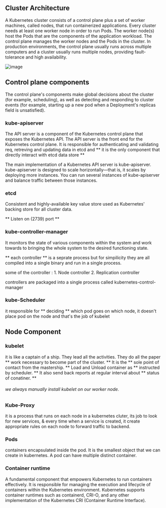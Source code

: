 ## Cluster Architecture
A Kubernetes cluster consists of a control plane plus a set of worker machines, called nodes, that run containerized applications. Every cluster needs at least one worker node in order to run Pods.
The worker node(s) host the Pods that are the components of the application workload. The control plane manages the worker nodes and the Pods in the cluster. In production environments, the control plane usually runs across multiple computers and a cluster usually runs multiple nodes, providing fault-tolerance and high availability.

![image](https://github.com/user-attachments/assets/1e864d6a-4589-492b-a388-c48ac0cec871)

## Control plane components
The control plane's components make global decisions about the cluster (for example, scheduling), as well as detecting and responding to cluster events (for example, starting up a new pod when a Deployment's replicas field is unsatisfied).

### kube-apiserver 
The API server is a component of the Kubernetes control plane that exposes the Kubernetes API. The API server is the front end for the Kubernetes control plane.
It is responsible for authenticating and validating req, retreving and updating data in etcd and ** it is the only component that directly interact with etcd data store **

The main implementation of a Kubernetes API server is kube-apiserver. kube-apiserver is designed to scale horizontally—that is, it scales by deploying more instances. You can run several instances of kube-apiserver and balance traffic between those instances.

### etcd
Consistent and highly-available key value store used as Kubernetes' backing store for all cluster data.

** Listen on (2739) port **

### kube-controller-manager
It monitors the state of various components within the system and work towards to bringing the whole system to the desired functioning state.

** each controller ** is a seprate process but for simpilicity they are all compiled into a single binary and run in a single process.

some of the controller : 1. Node controller 2. Replication controller

controllers are packaged into a single process called kubernetes-control-manager

### kube-Scheduler
it responsible for ** deciding ** which pod goes on which node, it doesn't place pod on the node and that's the job of kubelet

## Node Component

### kubelet

it is like a captain of a ship. They lead all the activities. They do all the paper ** work necessary to become part of the cluster. ** It is the ** sole point of contact from the mastership. ** Load and Unload container as ** instructed by scheduler. ** It also send back reports at regular interval about ** status of conatiner. **

###### we always manually install kubelet on our worker node.

### Kube-Proxy
it is a process that runs on each node in a kubernetes cluter, its job to look for new services, & every time when a service is created, it create appropriate rules on each node to forward traffic to backend.

### Pods
containers encapsulated inside the pod. It is the smallest object that we can create in kubernetes. A pod can have multiple distinct container.

### Container runtime
A fundamental component that empowers Kubernetes to run containers effectively. It is responsible for managing the execution and lifecycle of containers within the Kubernetes environment.
Kubernetes supports container runtimes such as containerd, CRI-O, and any other implementation of the Kubernetes CRI (Container Runtime Interface).





